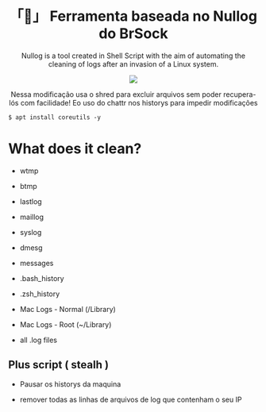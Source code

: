 <h1 align="center">「🧹」 Ferramenta baseada no Nullog do BrSock </h1>

<a><p align="center">Nullog is a tool created in Shell Script with the aim of automating the cleaning of logs after an invasion of a Linux system.</p></a>

<p align="center"><img src="image.png"></p>


<a><p align="center">Nessa modificação usa o shred para excluir arquivos sem poder recupera-lós com facilidade! Eo uso do chattr nos historys para impedir modificações</p></a>


```
$ apt install coreutils -y

```



# What does it clean?

* wtmp

* btmp

* lastlog

* maillog

* syslog

* dmesg

* messages

* .bash_history

* .zsh_history

* Mac Logs - Normal (/Library)

* Mac Logs - Root (~/Library)

* all .log files




## Plus script ( stealh ) 

* Pausar  os  historys da maquina 

* remover todas as linhas de arquivos de log que contenham o seu IP

